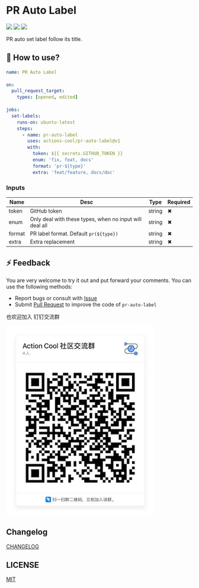 # PR Auto Label

![](https://img.shields.io/github/workflow/status/actions-cool/pr-auto-label/CI?style=flat-square)
[![](https://img.shields.io/badge/marketplace-pr--auto--label-blueviolet?style=flat-square)](https://github.com/marketplace/actions/pr-auto-label)
[![](https://img.shields.io/github/v/release/actions-cool/pr-auto-label?style=flat-square&color=orange)](https://github.com/actions-cool/pr-auto-label/releases)

PR auto set label follow its title.

## 🚀 How to use?

```yml
name: PR Auto Label

on:
  pull_request_target:
    types: [opened, edited]

jobs:
  set-labels:
    runs-on: ubuntu-latest
    steps:
      - name: pr-auto-label
        uses: actions-cool/pr-auto-label@v1
        with:
          token: ${{ secrets.GITHUB_TOKEN }}
          enum: 'fix, feat, docs'
          format: 'pr-${type}'
          extra: 'feat/feature, docs/doc'
```

### Inputs

| Name | Desc | Type | Required |
| -- | -- | -- | -- |
| token | GitHub token | string | ✖ |
| enum | Only deal with these types, when no input will deal all | string | ✖ |
| format | PR label format. Default `pr(${type})` | string | ✖ |
| extra | Extra replacement | string | ✖ |

## ⚡ Feedback

You are very welcome to try it out and put forward your comments. You can use the following methods:

- Report bugs or consult with [Issue](https://github.com/actions-cool/pr-auto-label/issues)
- Submit [Pull Request](https://github.com/actions-cool/pr-auto-label/pulls) to improve the code of `pr-auto-label`

也欢迎加入 钉钉交流群

![](https://github.com/actions-cool/resources/blob/main/dingding.jpeg?raw=true)

## Changelog

[CHANGELOG](./CHANGELOG.md)

## LICENSE

[MIT](./LICENSE)
